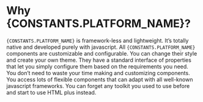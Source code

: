 # Why {CONSTANTS.PLATFORM_NAME}?

`{CONSTANTS.PLATFORM_NAME}` is framework-less and lightweight. It’s totally native and developed purely with javascript. All `{CONSTANTS.PLATFORM_NAME}` components are customizable and configurable. You can change their style and create your own theme. They have a standard interface of properties that let you simply configure them based on the requirements you need.
You don’t need to waste your time making and customizing components. You access lots of flexible components that can adapt with all well-known javascript frameworks. You can forget any toolkit you used to use before and start to use HTML plus instead.
